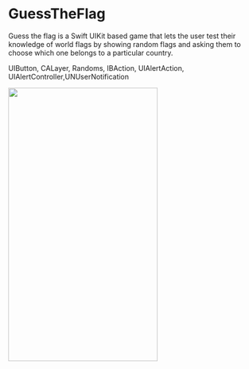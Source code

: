 # GuessTheFlag


Guess the flag is a Swift UIKit based game that lets the user test their knowledge of world flags by showing random flags and asking them to choose which one belongs to a particular country.

UIButton, CALayer, Randoms, IBAction, UIAlertAction, UIAlertController,UNUserNotification

<img src="https://user-images.githubusercontent.com/87249316/224723525-d7e9c513-0749-4324-a9d6-2f6683f0b0e3.png" width="300" height="550">


